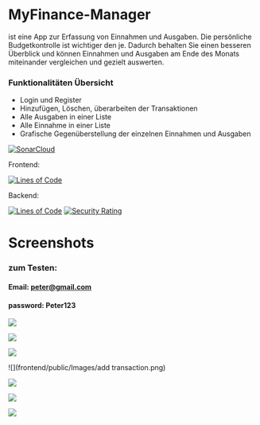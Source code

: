 # MyFinance-Manager

ist eine App zur Erfassung von Einnahmen und Ausgaben. Die persönliche Budgetkontrolle ist wichtiger den je.
Dadurch behalten Sie einen besseren Überblick und können Einnahmen und Ausgaben am Ende des Monats miteinander
vergleichen und gezielt auswerten.

### Funktionalitäten Übersicht

- Login und Register
- Hinzufügen, Löschen, überarbeiten der Transaktionen
- Alle Ausgaben in einer Liste
- Alle Einnahme in einer Liste
- Grafische Gegenüberstellung der einzelnen Einnahmen und Ausgaben

[![SonarCloud](https://sonarcloud.io/images/project_badges/sonarcloud-black.svg)](https://sonarcloud.io/summary/new_code?id=asrarbutt_MyFinance-Manager-frontend)

Frontend:

[![Lines of Code](https://sonarcloud.io/api/project_badges/measure?project=asrarbutt_MyFinance-Manager-frontend&metric=ncloc)](https://sonarcloud.io/summary/new_code?id=asrarbutt_MyFinance-Manager-frontend)

Backend:

[![Lines of Code](https://sonarcloud.io/api/project_badges/measure?project=asrarbutt_MyFinance-Manager-backend&metric=ncloc)](https://sonarcloud.io/summary/new_code?id=asrarbutt_MyFinance-Manager-backend)
[![Security Rating](https://sonarcloud.io/api/project_badges/measure?project=asrarbutt_MyFinance-Manager-backend&metric=security_rating)](https://sonarcloud.io/summary/new_code?id=asrarbutt_MyFinance-Manager-backend)

# Screenshots

### zum Testen:

#### Email: peter@gmail.com

#### password: Peter123

![](frontend/public/Images/register.png)

![](frontend/public/Images/login.png)

![](frontend/public/Images/Main.png)

![](frontend/public/Images/add transaction.png)

![](frontend/public/Images/update.png)

![](frontend/public/Images/statistic.png)

![](frontend/public/Images/showImages.png)
